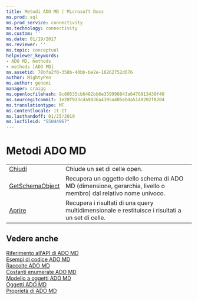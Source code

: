 ```yaml
---
title: Metodi ADO MD | Microsoft Docs
ms.prod: sql
ms.prod_service: connectivity
ms.technology: connectivity
ms.custom: ''
ms.date: 01/19/2017
ms.reviewer: ''
ms.topic: conceptual
helpviewer_keywords:
- ADO MD, methods
- methods [ADO MD]
ms.assetid: 78bfa2f0-358b-40bb-be2e-16262752d676
author: MightyPen
ms.author: genemi
manager: craigg
ms.openlocfilehash: 9c80535cb6482bb6e339998843a6476813430f40
ms.sourcegitcommit: 1e28f923cda9436a4395a405ebda5149202f8204
ms.translationtype: MT
ms.contentlocale: it-IT
ms.lasthandoff: 01/25/2019
ms.locfileid: "55044967"
---
```

# <a name="ado-md-methods"></a>Metodi ADO MD

|||  
|-|-|  
|[Chiudi](../../../ado/reference/ado-md-api/close-method-ado-md.md)|Chiude un set di celle open.|  
|[GetSchemaObject](../../../ado/reference/ado-md-api/getschemaobject-method-ado-md.md)|Recupera un oggetto dello schema di ADO MD (dimensione, gerarchia, livello o membro) dal relativo nome univoco.|  
|[Aprire](../../../ado/reference/ado-md-api/open-method-ado-md.md)|Recupera i risultati di una query multidimensionale e restituisce i risultati a un set di celle.|  
  
## <a name="see-also"></a>Vedere anche  
 [Riferimento all'API di ADO MD](../../../ado/reference/ado-md-api/ado-md-api-reference.md)   
 [Esempi di codice ADO MD](../../../ado/reference/ado-md-api/ado-md-code-examples.md)   
 [Raccolte ADO MD](../../../ado/reference/ado-md-api/ado-md-collections.md)   
 [Costanti enumerate ADO MD](../../../ado/reference/ado-md-api/ado-md-enumerated-constants.md)   
 [Modello a oggetti ADO MD](../../../ado/reference/ado-md-api/ado-md-object-model.md)   
 [Oggetti ADO MD](../../../ado/reference/ado-md-api/ado-md-objects.md)   
 [Proprietà di ADO MD](../../../ado/reference/ado-md-api/ado-md-properties.md)
